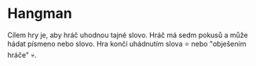 # Hangman
Cílem hry je, aby hráč uhodnou tajné slovo.
Hráč má sedm pokusů a může hádat písmeno nebo slovo.
Hra končí uhádnutím slova ⭐ nebo "obješením hráče" 💀.
